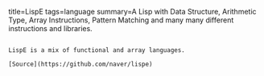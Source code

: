 title=LispE
tags=language
summary=A Lisp with Data Structure, Arithmetic Type, Array Instructions, Pattern Matching and many many different instructions and libraries.
~~~~~~

LispE is a mix of functional and array languages.

[Source](https://github.com/naver/lispe)

